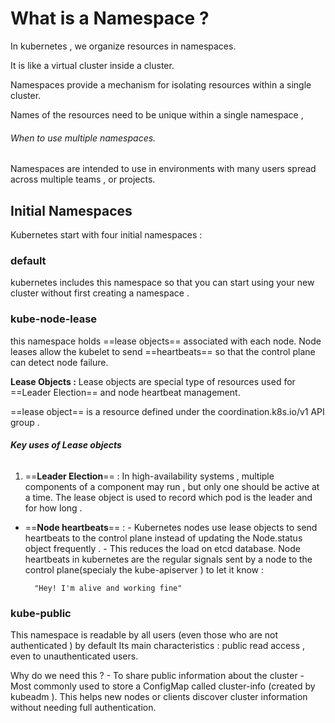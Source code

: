 

# What is a Namespace ?

In kubernetes , we organize resources in namespaces. 

It is like a virtual cluster inside a cluster. 

Namespaces provide a mechanism for isolating resources within a single cluster. 

Names of the resources need to be unique within a single namespace , 


###### When to use multiple namespaces. 

Namespaces are intended to use in environments with many users spread across multiple teams , or projects. 



## Initial Namespaces

Kubernetes start with four initial namespaces : 



### **default** 

kubernetes includes this namespace so that you can start using your new cluster without first creating a namespace . 

### **kube-node-lease**

this namespace holds ==lease objects== associated with each node. Node leases allow the kubelet to send ==heartbeats== so that the control plane can detect node failure. 



**Lease Objects :** Lease objects are special type of resources used for ==Leader Election== and node heartbeat management. 

==lease object== is a resource defined under the coordination.k8s.io/v1 API group . 


###### **Key uses of Lease objects** 

1. ==**Leader Election**== : 
		In high-availability systems , multiple components of a component may run , but only one should be active at a time. 
		The lease object is used to record which  pod is the leader and for how long . 
- ==**Node heartbeats**== : 
		- Kubernetes nodes use lease objects to send heartbeats to the control plane instead of updating the Node.status object frequently . 
		- This reduces the load on etcd database. 
	Node heartbeats in kubernetes are the regular signals sent by a node to the control plane(specialy the kube-apiserver ) to let it know : 


		"Hey! I'm alive and working fine"



### **kube-public**

This namespace is readable by all users (even those who are not authenticated ) by default 
Its main characteristics  : public read access , even to unauthenticated users. 


Why do we need this ? 
	- To share public information about the cluster 
	- Most commonly used to store a ConfigMap called cluster-info (created by kubeadm ). 
This helps new nodes or clients discover cluster information without needing full authentication. 


